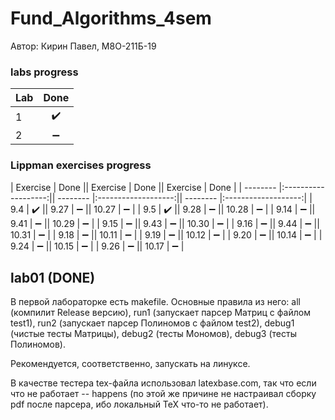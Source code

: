 # Fund_Algorithms_4sem

Автор: Кирин Павел, М8О-211Б-19

### labs progress
| Lab      | Done                |
| -------- |:-------------------:|
| 1        | :heavy_check_mark:  |
| 2        | :heavy_minus_sign:  |

### Lippman exercises progress

| Exercise | Done                || Exercise | Done                || Exercise | Done                |
| -------- |:-------------------:|| -------- |:-------------------:|| -------- |:-------------------:|
| 9.4      | :heavy_check_mark:  || 9.27     | :heavy_minus_sign:  || 10.27    | :heavy_minus_sign:  |
| 9.5      | :heavy_check_mark:  || 9.28     | :heavy_minus_sign:  || 10.28    | :heavy_minus_sign:  |
| 9.14     | :heavy_minus_sign:  || 9.41     | :heavy_minus_sign:  || 10.29    | :heavy_minus_sign:  |
| 9.15     | :heavy_minus_sign:  || 9.43     | :heavy_minus_sign:  || 10.30    | :heavy_minus_sign:  |
| 9.16     | :heavy_minus_sign:  || 9.44     | :heavy_minus_sign:  || 10.31    | :heavy_minus_sign:  |
| 9.18     | :heavy_minus_sign:  || 10.11    | :heavy_minus_sign:  |
| 9.19     | :heavy_minus_sign:  || 10.12    | :heavy_minus_sign:  |
| 9.20     | :heavy_minus_sign:  || 10.14    | :heavy_minus_sign:  |
| 9.24     | :heavy_minus_sign:  || 10.15    | :heavy_minus_sign:  |
| 9.26     | :heavy_minus_sign:  || 10.17    | :heavy_minus_sign:  |

## lab01 (DONE)

В первой лабораторке есть makefile. Основные правила из него: all (компилит Release версию), run1 (запускает парсер Матриц с файлом test1), run2 (запускает парсер Полиномов с файлом test2), debug1 (чистые тесты Матрицы), debug2 (тесты Мономов), debug3 (тесты Полиномов).

Рекомендуется, соответственно, запускать на линуксе. 

В качестве тестера tex-файла использовал latexbase.com, так что если что не работает -- happens (по этой же причине не настраивал сборку pdf после парсера, ибо локальный TeX что-то не работает).
